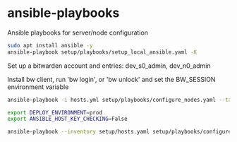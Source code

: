 # ansible-playbooks

Ansible playbooks for server/node configuration

```bash
sudo apt install ansible -y
ansible-playbook setup/playbooks/setup_local_ansible.yaml -K
```

Set up a bitwarden account and entries: dev_s0_admin, dev_n0_admin

Install bw client, run 'bw login', or 'bw unlock' and set the BW_SESSION environment variable

```bash
ansible-playbook -i hosts.yml setup/playbooks/configure_nodes.yaml --tags new
```

```bash
export DEPLOY_ENVIRONMENT=prod
export ANSIBLE_HOST_KEY_CHECKING=False

ansible-playbook --inventory setup/hosts.yaml setup/playbooks/configure_nodes.yaml --tags new --limit "n0"

```
